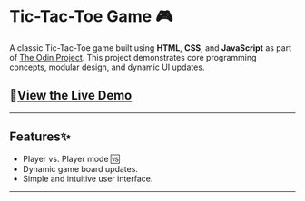 # Tic-Tac-Toe Game 🎮

A classic Tic-Tac-Toe game built using **HTML**, **CSS**, and **JavaScript** as part of [The Odin Project](https://www.theodinproject.com/). This project demonstrates core programming concepts, modular design, and dynamic UI updates.

## 🚀[View the Live Demo]( https://chamroy.github.io/tic-tac-toe-TheOdinProject/)

---

## Features✨
- Player vs. Player mode 🆚
- Dynamic game board updates.
- Simple and intuitive user interface.

---
